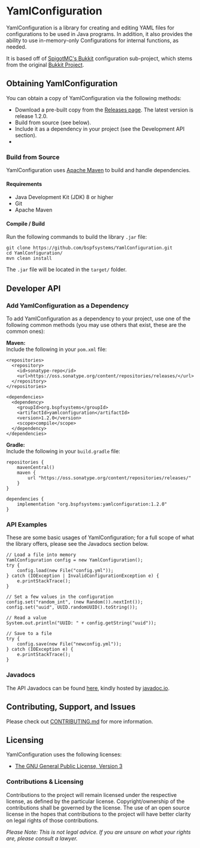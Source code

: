 # YamlConfiguration

YamlConfiguration is a library for creating and editing YAML files for configurations to be used in Java programs. In addition, it also provides the ability to use in-memory-only Configurations for internal functions, as needed.

It is based off of [SpigotMC's Bukkit](https://hub.spigotmc.org/stash/projects/SPIGOT/repos/bukkit/browse/src/main/java/org/bukkit/configuration) configuration sub-project, which stems from the original [Bukkit Project](https://github.com/Bukkit/Bukkit/tree/master/src/main/java/org/bukkit/configuration/).

## Obtaining YamlConfiguration

You can obtain a copy of YamlConfiguration via the following methods:
- Download a pre-built copy from the [Releases page](https://github.com/bspfsystems/YamlConfiguration/releases/latest/). The latest version is release 1.2.0.
- Build from source (see below).
- Include it as a dependency in your project (see the Development API section).
- 
### Build from Source

YamlConfiguration uses [Apache Maven](https://maven.apache.org/) to build and handle dependencies.

#### Requirements

- Java Development Kit (JDK) 8 or higher
- Git
- Apache Maven

#### Compile / Build

Run the following commands to build the library `.jar` file:
```
git clone https://github.com/bspfsystems/YamlConfiguration.git
cd YamlConfiguration/
mvn clean install
```

The `.jar` file will be located in the `target/` folder.

## Developer API

### Add YamlConfiguration as a Dependency

To add YamlConfiguration as a dependency to your project, use one of the following common methods (you may use others that exist, these are the common ones):

**Maven:**<br />
Include the following in your `pom.xml` file:<br />
```
<repositories>
  <repository>
    <id>sonatype-repo</id>
    <url>https://oss.sonatype.org/content/repositories/releases/</url>
  </repository>
</repositories>

<dependencies>
  <dependency>
    <groupId>org.bspfsystems</groupId>
    <artifactId>yamlconfiguration</artifactId>
    <version>1.2.0</version>
    <scope>compile</scope>
  </dependency>
</dependencies>
```

**Gradle:**<br />
Include the following in your `build.gradle` file:<br />
```
repositories {
    mavenCentral()
    maven {
        url "https://oss.sonatype.org/content/repositories/releases/"
    }
}

dependencies {
    implementation "org.bspfsystems:yamlconfiguration:1.2.0"
}
```

### API Examples

These are some basic usages of YamlConfiguration; for a full scope of what the library offers, please see the Javadocs section below.
```
// Load a file into memory
YamlConfiguration config = new YamlConfiguration();
try {
    config.load(new File("config.yml"));
} catch (IOException | InvalidConfigurationException e) {
    e.printStackTrace();
}

// Set a few values in the configuration
config.set("random_int", (new Random()).nextInt());
config.set("uuid", UUID.randomUUID().toString());

// Read a value
System.out.println("UUID: " + config.getString("uuid"));

// Save to a file
try {
    config.save(new File("newconfig.yml"));
} catch (IOException e) {
    e.printStackTrace();
}
```

### Javadocs

The API Javadocs can be found [here](https://bspfsystems.org/docs/yamlconfiguration/), kindly hosted by [javadoc.io](https://javadoc.io/).

## Contributing, Support, and Issues

Please check out [CONTRIBUTING.md](CONTRIBUTING.md) for more information.

## Licensing

YamlConfiguration uses the following licenses:
- [The GNU General Public License, Version 3](https://www.gnu.org/licences/gpl-3.0.en.html)

### Contributions & Licensing

Contributions to the project will remain licensed under the respective license, as defined by the particular license. Copyright/ownership of the contributions shall be governed by the license. The use of an open source license in the hopes that contributions to the project will have better clarity on legal rights of those contributions.

_Please Note: This is not legal advice. If you are unsure on what your rights are, please consult a lawyer._
